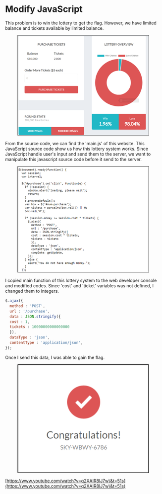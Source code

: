 # Modify JavaScript



This problem is to win the lottery to get the flag. However, we have limited balance and tickets available by limited balance.&#x20;

<figure><img src=".gitbook/assets/image (7).png" alt=""><figcaption></figcaption></figure>

From the source code, we can find the 'main.js' of this website. This JavaScript source code show us how this lottery system works. Since JavaScript handle user's input and send them to the server, we want to manipulate this javascript source code before it send to the server.

<figure><img src=".gitbook/assets/image (6).png" alt=""><figcaption></figcaption></figure>

I copied main function of this lottery system to the web developer console and modified codes. Since 'cost' and 'ticket' variables was not defined, I changed them to integers.

```javascript
$.ajax({
  method : 'POST',
  url : '/purchase', 
  data : JSON.stringify({
  cost : 1,
  tickets : 10000000000000000
  }),
  dataType : 'json',
  contentType : 'application/json',
});
```



Once I send this data, I was able to gain the flag.

<figure><img src=".gitbook/assets/image (8).png" alt=""><figcaption></figcaption></figure>



[https://www.youtube.com/watch?v=q2XAIR8lJ7w\&t=51s](https://www.youtube.com/watch?v=q2XAIR8lJ7w\&t=51s)

